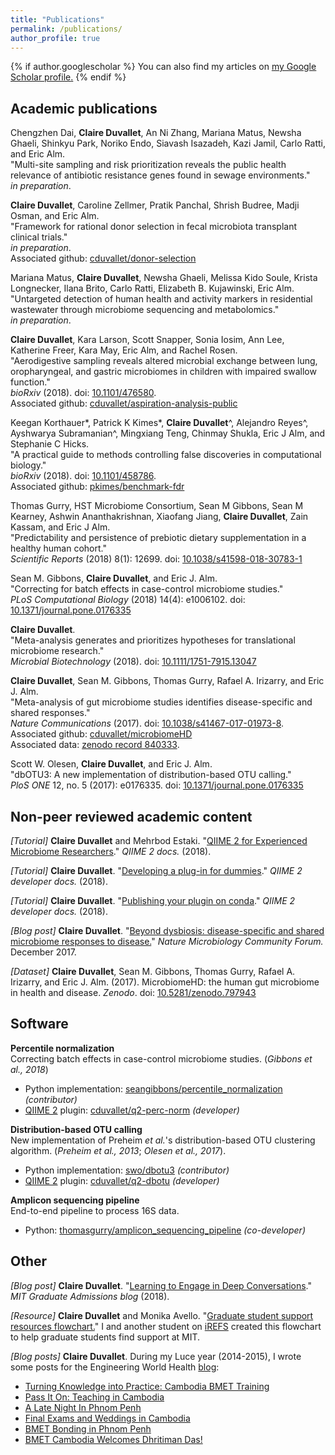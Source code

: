 ```yaml
---
title: "Publications"
permalink: /publications/
author_profile: true
---
```


{% if author.googlescholar %}
  You can also find my articles on <u><a href="{{author.googlescholar}}">my Google Scholar profile</a>.</u>
{% endif %}



## Academic publications

Chengzhen Dai, **Claire Duvallet**, An Ni Zhang, Mariana Matus, Newsha Ghaeli, Shinkyu Park, Noriko Endo, Siavash Isazadeh, Kazi Jamil, Carlo Ratti, and Eric Alm.    
"Multi-site sampling and risk prioritization reveals the public health relevance of antibiotic resistance genes found in sewage environments."      
_in preparation_.

**Claire Duvallet**, Caroline Zellmer, Pratik Panchal, Shrish Budree, Madji Osman, and Eric Alm.    
"Framework for rational donor selection in fecal microbiota transplant clinical trials."    
_in preparation_.     
Associated github: [cduvallet/donor-selection](https://github.com/cduvallet/donor-selection/)

Mariana Matus, **Claire Duvallet**, Newsha Ghaeli, Melissa Kido Soule, Krista Longnecker, Ilana Brito, Carlo Ratti, Elizabeth B. Kujawinski, Eric Alm.   
"Untargeted detection of human health and activity markers in residential wastewater through microbiome sequencing and metabolomics."    
_in preparation_.

**Claire Duvallet**, Kara Larson, Scott Snapper, Sonia Iosim, Ann Lee, Katherine Freer, Kara May, Eric Alm, and Rachel Rosen.    
"Aerodigestive sampling reveals altered microbial exchange between lung, oropharyngeal, and gastric microbiomes in children with impaired swallow function."     
_bioRxiv_ (2018). doi: [10.1101/476580](https://www.biorxiv.org/content/early/2018/11/23/476580).    
Associated github: [cduvallet/aspiration-analysis-public](https://github.com/cduvallet/aspiration-analysis-public)

Keegan Korthauer\*, Patrick K Kimes\*, **Claire Duvallet**^, Alejandro Reyes^, Ayshwarya Subramanian^, Mingxiang Teng, Chinmay Shukla, Eric J Alm, and Stephanie C Hicks.     
"A practical guide to methods controlling false discoveries in computational biology."     
_bioRxiv_ (2018). doi: [10.1101/458786](https://www.biorxiv.org/content/early/2018/10/31/458786).    
Associated github: [pkimes/benchmark-fdr](https://github.com/pkimes/benchmark-fdr)

Thomas Gurry, HST Microbiome Consortium, Sean M Gibbons, Sean M Kearney, Ashwin Ananthakrishnan, Xiaofang Jiang, **Claire Duvallet**, Zain Kassam, and Eric J Alm.      
"Predictability and persistence of prebiotic dietary supplementation in a healthy human cohort."       
_Scientific Reports_ (2018) 8(1): 12699. doi: [10.1038/s41598-018-30783-1](https://doi.org/10.1038/s41598-018-30783-1)

Sean M. Gibbons, **Claire Duvallet**, and Eric J. Alm.      
"Correcting for batch effects in case-control microbiome studies."       
_PLoS Computational Biology_ (2018) 14(4): e1006102. doi: [10.1371/journal.pone.0176335](https://doi.org/10.1371/journal.pcbi.1006102)

**Claire Duvallet**.       
"Meta-analysis generates and prioritizes hypotheses for translational microbiome research."        
_Microbial Biotechnology_ (2018). doi: [10.1111/1751-7915.13047](https://doi.org/10.1111/1751-7915.13047)

**Claire Duvallet**, Sean M. Gibbons, Thomas Gurry, Rafael A. Irizarry, and Eric J. Alm.       
"Meta-analysis of gut microbiome studies identifies disease-specific and shared responses."        
_Nature Communications_ (2017). doi: [10.1038/s41467-017-01973-8](https://doi.org/10.1038/s41467-017-01973-8).       
Associated github: [cduvallet/microbiomeHD](https://github.com/cduvallet/microbiomeHD)     
Associated data: [zenodo record 840333](https://doi.org/10.5281/zenodo.797943).

Scott W. Olesen, **Claire Duvallet**, and Eric J. Alm.       
"dbOTU3: A new implementation of distribution-based OTU calling."      
_PloS ONE_ 12, no. 5 (2017): e0176335. doi: [10.1371/journal.pone.0176335](https://doi.org/10.1371/journal.pone.0176335)

## Non-peer reviewed academic content

_[Tutorial]_ **Claire Duvallet** and Mehrbod Estaki. "[QIIME 2 for Experienced Microbiome Researchers](https://docs.qiime2.org/2018.11/tutorials/qiime2-for-experienced-microbiome-researchers/)." _QIIME 2 docs._ (2018).

_[Tutorial]_ **Claire Duvallet**. "[Developing a plug-in for dummies](https://dev.qiime2.org/latest/tutorials/first-plugin-tutorial/)." _QIIME 2 developer docs._ (2018).

_[Tutorial]_ **Claire Duvallet**. "[Publishing your plugin on conda](https://dev.qiime2.org/latest/tutorials/conda-tutorial/)." _QIIME 2 developer docs._ (2018).

_[Blog post]_ **Claire Duvallet**. "[Beyond dysbiosis: disease-specific and shared microbiome responses to disease.](https://naturemicrobiologycommunity.nature.com/users/70264-claire-duvallet/posts/22494-beyond-dysbiosis-disease-specific-and-shared-microbiome-responses-to-disease)" _Nature Microbiology Community Forum._ December 2017.

_[Dataset]_ **Claire Duvallet**, Sean M. Gibbons, Thomas Gurry, Rafael A. Irizarry, and Eric J. Alm. (2017). MicrobiomeHD: the human gut microbiome in health and disease. _Zenodo_. doi: [10.5281/zenodo.797943](https://doi.org/10.5281/zenodo.797943)

## Software

**Percentile normalization**     
Correcting batch effects in case-control microbiome studies. (_Gibbons et al., 2018_)

* Python implementation: [seangibbons/percentile_normalization](https://github.com/seangibbons/percentile_normalization) _(contributor)_     
* [QIIME 2](https://qiime2.org/) plugin: [cduvallet/q2-perc-norm](https://github.com/cduvallet/q2-perc-norm) _(developer)_

**Distribution-based OTU calling**    
New implementation of Preheim _et al._'s distribution-based OTU clustering algorithm. (_Preheim et al., 2013_; _Olesen et al., 2017_).

* Python implementation: [swo/dbotu3](https://github.com/swo/dbotu3) _(contributor)_
* [QIIME 2](https://qiime2.org/) plugin: [cduvallet/q2-dbotu](https://github.com/cduvallet/q2-dbotu) _(developer)_

**Amplicon sequencing pipeline**      
End-to-end pipeline to process 16S data.     

* Python: [thomasgurry/amplicon_sequencing_pipeline](https://github.com/thomasgurry/amplicon_sequencing_pipeline) _(co-developer)_

## Other

_[Blog post]_ **Claire Duvallet**. "[Learning to Engage in Deep Conversations](https://gradadmissions.mit.edu/blog/learning-engage-deep-conversations)." _MIT Graduate Admissions blog_ (2018).

_[Resource]_ **Claire Duvallet** and Monika Avello. "[Graduate student support resources flowchart.](/files/2018-04-01-Grad-Support-Flowchart-MIT-Digital.pdf )" I and another student on [iREFS](http://refs.mit.edu/irefs/) created this flowchart to help graduate students find support at MIT.

_[Blog posts]_ **Claire Duvallet**. During my Luce year (2014-2015), I wrote some posts for the Engineering World Health [blog](http://www.ewh.org/news/blog):

* [Turning Knowledge into Practice: Cambodia BMET Training](http://www.ewh.org/news/blog/463-turning-knowledge-into-practice-cambodia-bmet-training)   
* [Pass It On: Teaching in Cambodia](http://www.ewh.org/news/blog/472-pass-it-on-teaching-in-cambodia)   
* [A Late Night In Phnom Penh](http://www.ewh.org/news/blog/477-a-late-night-in-phnom-penh)   
* [Final Exams and Weddings in Cambodia](http://www.ewh.org/news/blog/489-final-exams-and-weddings-in-cambodia)   
* [BMET Bonding in Phnom Penh](http://www.ewh.org/news/blog/508-bmet-bonding-in-phnom-penh)   
* [BMET Cambodia Welcomes Dhritiman Das!](http://www.ewh.org/news/blog/522-bmet-cambodia-welcome-dhritiman-das)   
